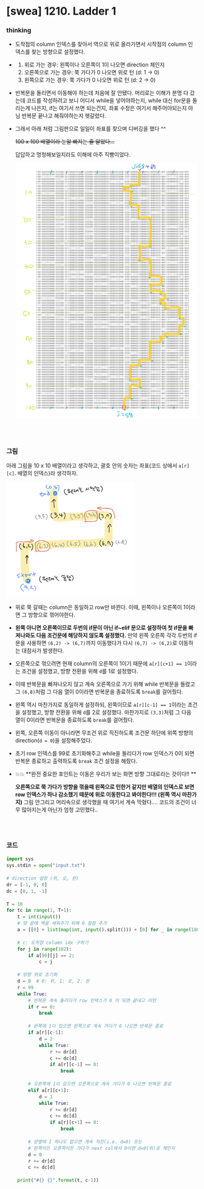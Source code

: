 # [swea] 1210. Ladder 1

### thinking

- 도착점의 column 인덱스를 찾아서 역으로 위로 올라가면서 시작점의 column 인덱스를 찾는 방향으로 설정했다.
- 1.  위로 가는 경우: 왼쪽이나 오른쪽이 1이 나오면 direction 체인지
  2.  오른쪽으로 가는 경우: 쭉 가다가 0 나오면 위로 턴 (d: 1 -> 0)
  3.  왼쪽으로 가는 경우: 쭉 가다가 0 나오면 위로 턴 (d: 2 -> 0)

- 반복문을 돌리면서 이동해야 하는데 처음에 잘 안됐다. 머리로는 이해가 분명 다 갔는데 코드를 작성하려고 보니 어디서 while을 넣어야하는지, while 대신 for문을 돌리는게 나은지, if는 여기서 쓰면 되는건지, 좌표 수정은 여기서 해주어야되는지 아님 반복문 끝나고 해줘야하는지 헷갈렸다.

- 그래서 아래 처럼 그림판으로 일일이 좌표를 찾으며 디버깅을 했다 ^^

  ~~100 x 100 배열이라 눈알 빠지는 줄 알았다...~~

  답답하고 멍청해보일지라도 이해에 아주 직빵이었다.

  <img src="[swea] 1210. Ladder 1.assets/1210_Ladder1.png" alt="ladder 노가다" style="zoom:100%;" />

<br>

<br>

### 그림

아래 그림을 10 x 10 배열이라고 생각하고, 괄호 안의 숫자는 좌표(코드 상에서 `a[r][c]`. 배열의 인덱스)라 생각하자.

<img src="[swea] 1210. Ladder 1.assets/사다리.jpg" alt="사다리" style="zoom: 33%;" />

<br>

- 위로 쭉 갈때는 column은 동일하고 row만 바뀐다. 이때, 왼쪽이나 오른쪽이 1이라면 그 방향으로 꺾어야한다. 

- **왼쪽 아니면 오른쪽이므로 두번의 if문이 아닌 if~elif 문으로 설정하여 첫 if문을 빠져나와도 다음 조건문에 해당하지 않도록 설정했다.**  만약 왼쪽 오른쪽 각각 두번의 if 문을 사용하면 `(6,2) -> (6,7)`까지 이동했다가 다시 `(6,7) -> (6,2)`로 이동하는 대참사가 발생한다.

- 오른쪽으로 꺾으려면 현재 column의 오른쪽이 1이기 때문에 `a[r][c+1] == 1`이라는 조건을 설정했고, 방향 전환을 위해 `d`를 1로 설정했다. 

- 이때 반복문을 빠져나오지 않고 계속 오른쪽으로 가기 위해 while 반복문을 돌렸고 그 `(6,8)`처럼 그 다음 열이 0이라면 반복문을 종료하도록 `break`를 걸어줬다.

- 왼쪽 역시 마찬가지로 동일하게 설정하되, 왼쪽이므로  `a[r][c-1] == 1`이라는 조건을 설정했고, 방향 전환을 위해 `d`를 2로 설정했다. 마찬가지로 `(3,3)`처럼 그 다음 열이 0이라면 반복문을 종료하도록 `break`를 걸어줬다.

- 왼쪽, 오른쪽 이동이 아니라면 무조건 위로 직진하도록 조건문 하단에 위쪽 방향의 direction(`d = 0`)을 설정해주었다.

- 초기 row 인덱스를 99로 초기화해주고 while을 돌리다가 row 인덱스가 0이 되면 반복문 종료하고 출력하도록 `break` 조건 설정을 해줬다.

- 💥💥 **완전 중요한 포인트는 이동은 우리가 보는 화면 방향 그대로라는 것이다!! **

  **오른쪽으로 쭉 가다가 방향을 꺾을때 왼쪽으로 턴한거 같지만 배열의 인덱스로 보면 row 인덱스가 하나 감소했기 때문에 위로 이동한다고 봐야한다!!! (왼쪽 역시 마찬가지)**  그림 안그리고 머리속으로 생각했을 때 여기서 계속 막혔다.... 코드의 조건이 너무 많아지는게 아닌가 엄청 고민했다..

<br><br>

### 코드

```python
import sys
sys.stdin = open("input.txt")

# direction 설정 (위, 오, 왼)
dr = [-1, 0, 0]
dc = [0, 1, -1]

T = 10
for tc in range(1, T+1):
    t = int(input())
    # 양 끝에 벽을 세워주기 위해 0 컬럼 추가
    a = [[0] + list(map(int, input().split())) + [0] for _ in range(100)]

    # c: 도착점 column idx 구하기
    for j in range(102):
        if a[99][j] == 2:
            c = j

    # 방향 위로 초기화
    d = 0  # 0: 위, 1: 오, 2: 왼
    r = 99
    while True:
        # 반복문 계속 돌리다가 row 인덱스가 0 이 되면 끝내고 리턴
        if r == 0:
            break

        # 왼쪽에 1이 있으면 왼쪽으로 계속 가다가 0 나오면 반복문 종료
        if a[r][c-1]:
            d = 2
            while True:
                r += dr[d]
                c += dc[d]
                if a[r][c-1] == 0:
                    break

        # 오른쪽에 1이 있으면 오른쪽으로 계속 가다가 0 나오면 반복문 종료
        elif a[r][c+1]:
            d = 1
            while True:
                r += dr[d]
                c += dc[d]
                if a[r][c+1] == 0:
                    break

        # 양옆에 1 하나도 없으면 계속 직진(i.e. d=0) 또는
        # 왼쪽이든 오른쪽이든 가다가 next col에서 0이면 d=0(위)로 체인지
        d = 0
        r += dr[d]
        c += dc[d]

    print("#{} {}".format(t, c-1))
```





